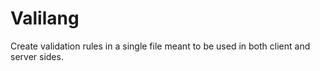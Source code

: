 Valilang
========

Create validation rules in a single file meant to be used in both client and server sides.
